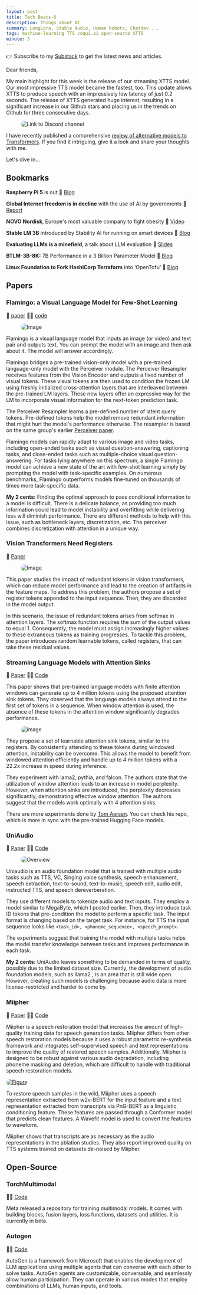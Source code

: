 ```yaml
---
layout: post
title: Tech Beats-6
description: Things about AI
summary: LongLora, Stable Audio, Human Robots, Chatdev....
tags: machine-learning TTS coqui.ai open-source XTTS
minute: 5
---
```


<style>
img {
    border-radius: 10px;
}
</style>

👉 Subscribe to my [Substack](https://erogol.substack.com/) to get the latest news and articles.

Dear friends,

My main highlight for this week is the release of our streaming XTTS model. Our most impressive TTS model became the fastest, too. This update allows XTTS to produce speech with an impressively low latency of just 0.2 seconds. The release of XTTS generated huge interest, resulting in a significant increase in our Github stars and placing us in the trends on Github for three consecutive days.

<figure>
    <img src="https://media.discordapp.net/attachments/1158141030080716891/1161586401154965554/image.png?ex=6538d6a3&is=652661a3&hm=0272b633bca6573fe717026aeb4a7afbac6527f991fb4d06daa5de20766441d6&=&width=1636&height=1084" alt="Link to Discord channel">
</figure>

I have recently published a comprehensive [review of alternative models to Transformers](https://erogol.substack.com/p/exploring-beyond-regular-transformers). If you find it intriguing, give it a look and share your thoughts with me.

Let's dive in...

## Bookmarks

**Raspberry Pi 5** is out 🔗 [Blog](https://www.raspberrypi.com/news/introducing-raspberry-pi-5/)

**Global Internet freedom is in decline** with the use of AI by governments 🔗 [Report](https://freedomhouse.org/report/freedom-net/2023/repressive-power-artificial-intelligence)

**NOVO Nordisk**,  Europe's most valuable company to fight obesity 🔗 [Video](https://www.youtube.com/watch?v=rMOBoJ7P1Bg)

**Stable LM 3B** introduced by Stability AI for running on smart devices 🔗 [Blog](https://stability.ai/blog/stable-lm-3b-sustainable-high-performance-language-models-smart-devices)

**Evaluating LLMs is a minefield**, a talk about LLM evaluation 🔗 [Slides](https://www.cs.princeton.edu/~arvindn/talks/evaluating_llms_minefield/)

**BTLM-3B-8K:** 7B Performance in a 3 Billion Parameter Model 🔗 [Blog](https://www.cerebras.net/machine-learning/btlm-3b-8k-7b-performance-in-a-3-billion-parameter-model/)

**Linux Foundation to Fork HashiCorp Terraform** into ‘OpenTofu’ 🔗 [Blog](https://thenewstack.io/linux-foundation-joins-opentf-to-fork-for-terraform-into-opentofu/)

## Papers

### Flamingo: a Visual Language Model for Few-Shot Learning

📎 [paper](https://arxiv.org/abs/2204.14198)
👩‍💻 [code](https://github.com/mlfoundations/open_flamingo)

<figure>
    <img src="https://media.discordapp.net/attachments/1158141030080716891/1161282008220176505/image.png?ex=6537bb26&is=65254626&hm=47e1d0fa48e94d9735729af293ef079efb0cc1aa00cab692f06bf6ee0083eb07&=&width=2120&height=1084" alt="Image">
</figure>

Flamingo is a visual language model that inputs an image (or video) and text pair and outputs text. You can prompt the model with an image and then ask about it. The model will answer accordingly.

Flamingo bridges a pre-trained vision-only model with a pre-trained language-only model with the Perceiver module. The Perceiver Resampler receives features from the Vision Encoder and outputs a fixed number of visual tokens. These visual tokens are then used to condition the frozen LM using freshly initialized cross-attention layers that are interleaved between the pre-trained LM layers. These new layers offer an expressive way for the LM to incorporate visual information for the next-token prediction task.

The Perceiver Resampler learns a pre-defined number of latent query tokens. Pre-defined tokens help the model remove redundant information that might hurt the model's performance otherwise. The resampler is based on the same group's earlier [Perceiver paper](https://arxiv.org/pdf/2103.03206.pdf).

Flamingo models can rapidly adapt to various image and video tasks, including open-ended tasks such as visual question-answering, captioning tasks, and close-ended tasks such as multiple-choice visual question-answering. For tasks lying anywhere on this spectrum, a single Flamingo model can achieve a new state of the art with few-shot learning simply by prompting the model with task-specific examples. On numerous benchmarks, Flamingo outperforms models fine-tuned on thousands of times more task-specific data.

**My 2 cents:** Finding the optimal approach to pass conditional information to a model is difficult. There is a delicate balance, as providing too much information could lead to model instability and overfitting while delivering less will diminish performance. There are different methods to help with this issue, such as bottleneck layers, discretization, etc. The perceiver combines discretization with attention in a unique way.


### Vision Transformers Need Registers

🔗 [Paper](https://arxiv.org/pdf/2309.16588.pdf)


<figure>
  <img src="https://media.discordapp.net/attachments/1158141030080716891/1161287283375345715/image.png?ex=6537c010&is=65254b10&hm=fe13244e0ea48ee61d3534277efad96597fb70a8fc73920b64141930714794be&=&width=2112&height=916" alt="Image">
</figure>

This paper studies the impact of redundant tokens in vision transformers, which can reduce model performance and lead to the creation of artifacts in the feature maps. To address this problem, the authors propose a set of register tokens appended to the input sequence. Then, they are discarded in the model output.

In this scenario, the issue of redundant tokens arises from softmax in attention layers. The softmax function requires the sum of the output values to equal 1. Consequently, the model must assign increasingly higher values to these extraneous tokens as training progresses. To tackle this problem, the paper introduces random learnable tokens, called registers, that can take these residual values.


### Streaming Language Models with Attention Sinks

🔗 [Paper](https://arxiv.org/pdf/2309.17453v1.pdf)
👩‍💻 [Code](https://github.com/mit-han-lab/streaming-llm)

This paper shows that pre-trained language models with finite attention windows can generate up to 4 million tokens using the proposed attention sink tokens. They observed that the language models always attend to the first set of tokens in a sequence. When window attention is used, the absence of these tokens in the attention window significantly degrades performance.

<figure>
  <img src="https://media.discordapp.net/attachments/1158141030080716891/1161567320393646150/image.png?ex=6538c4de&is=65264fde&hm=29287e89a99372909796a17929573fea2491daa604d72a4d744e008d1fc6fe6a&=&width=1588&height=1084" alt="image">
</figure>

They propose a set of learnable attention sink tokens, similar to the registers. By consistently attending to these tokens during windowed attention, instability can be overcome. This allows the model to benefit from windowed attention efficiently and handle up to 4 million tokens with a 22.2x increase in speed during inference.

They experiment with lama2, pythia, and falcon. The authors state that the utilization of window attention leads to an increase in model perplexity. However, when attention sinks are introduced, the perplexity decreases significantly, demonstrating effective window attention. The authors suggest that the models work optimally with 4 attention sinks.

There are more experiments done by [Tom Aarsen](https://github.com/tomaarsen/attention_sinks). You can check his repo, which is more in sync with the pre-trained Hugging Face models.

### UniAudio

🔗 [Paper]()
👩‍💻 [Code](https://github.com/yangdongchao/UniAudio)

<figure>
  <img src="https://github.com/yangdongchao/UniAudio/raw/main/fig/overview.png" alt="Overview">
</figure>

Uniaudio is an audio foundation model that is trained with multiple audio tasks such as TTS, VC, Singing voice synthesis, speech enhancement, speech extraction, text-to-sound, text-to-music, speech edit, audio edit, instructed TTS, and speech dereverberation.

They use different models to tokenize audio and text inputs. They employ a model similar to MegaByte, which I posted earlier. Then, they introduce task ID tokens that pre-condition the model to perform a specific task. The input format is changing based on the target task. For instance, for TTS the input sequence looks like ```<task_id>, <phoneme_sequence>, <speech_prompt>```.

The experiments suggest that training the model with multiple tasks helps the model transfer knowledge between tasks and improves performance in each task.

**My 2 cents:** UniAudio leaves something to be demanded in terms of quality, possibly due to the limited dataset size. Currently, the development of audio foundation models, such as llama2 , is an area that is still wide open. However, creating such models is challenging because audio data is more license-restricted and harder to come by.

### Miipher

🔗 [Paper](https://arxiv.org/abs/2303.01664)
👩‍💻 [Code](https://google.github.io/df-conformer/miipher/)

Miipher is a speech restoration model that increases the amount of high-quality training data for speech generation tasks. Miipher differs from other speech restoration models because it uses a robust parametric re-synthesis framework and integrates self-supervised speech and text representations to improve the quality of restored speech samples. Additionally, Miipher is designed to be robust against various audio degradation, including phoneme masking and deletion, which are difficult to handle with traditional speech restoration models.

[![Figure](https://media.discordapp.net/attachments/1158141030080716891/1161562365486178324/image.png?ex=6538c040&is=65264b40&hm=9473981fc621030a077fa3913254e5391a197fe05c9de74b711435dfdd204c21&=&width=1164&height=1084)](https://media.discordapp.net/attachments/1158141030080716891/1161562365486178324/image.png?ex=6538c040&is=65264b40&hm=9473981fc621030a077fa3913254e5391a197fe05c9de74b711435dfdd204c21&=&width=1164&height=1084)

To restore speech samples in the wild, Miipher uses a speech representation extracted from w2v-BERT for the input feature and a text representation extracted from transcripts via PnG-BERT as a linguistic conditioning feature. These features are passed through a Conformer model that predicts clean features. A Wavefit model is used to convert the features to waveform.

Miipher shows that transcripts are as necessary as the audio representations in the ablation studies. They also report improved quality on TTS systems trained on datasets de-noised by Miipher.


## Open-Source

### TorchMultimodal

👩‍💻 [Code](https://github.com/facebookresearch/multimodal)

Meta released a repository for training multimodal models. It comes with building blocks, fusion layers, loss functions, datasets and utilities. It is currently in beta.

### Autogen

👩‍💻 [Code](https://github.com/microsoft/autogen)

AutoGen is a framework from Microsoft that enables the development of LLM applications using multiple agents that can converse with each other to solve tasks. AutoGen agents are customizable, conversable, and seamlessly allow human participation. They can operate in various modes that employ combinations of LLMs, human inputs, and tools.
